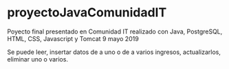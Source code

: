 # proyectoJavaComunidadIT
Poyecto final presentado en Comunidad IT realizado con Java, PostgreSQL, HTML, CSS, Javascript y Tomcat 9 mayo 2019

Se puede leer, insertar datos de a uno o de a varios ingresos, actualizarlos, eliminar uno o varios. 
